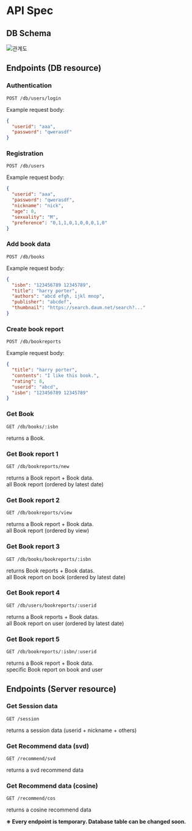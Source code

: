 # API Spec

## DB Schema

![관계도](https://user-images.githubusercontent.com/83688807/171643643-e37e77cc-79fe-4967-81d4-fbe7ca3c8602.png)

## Endpoints (DB resource)

### Authentication

`POST /db/users/login`

Example request body:
```JSON
{
  "userid": "aaa",
  "password": "qwerasdf"
}
```

### Registration

`POST /db/users`

Example request body:
```JSON
{
  "userid": "aaa",
  "password": "qwerasdf",
  "nickname": "nick",
  "age": 0,
  "sexuality": "M",
  "preference": "0,1,1,0,1,0,0,0,1,0"
}
```

### Add book data

`POST /db/books`

Example request body:
```JSON
{
  "isbn": "123456789 12345789",
  "title": "harry porter",
  "authors": "abcd efgh, ijkl mnop",
  "publisher": "abcdef",
  "thumbnail": "https://search.daum.net/search?..."
}
```

### Create book report

`POST /db/bookreports`

Example request body:
```JSON
{
  "title": "harry porter",
  "contents": "I like this book.",
  "rating": 8,
  "userid": "abcd",
  "isbn": "123456789 12345789"
}
```

### Get Book

`GET /db/books/:isbn`

returns a Book.

### Get Book report 1

`GET /db/bookreports/new`

returns a Book report + Book data.  
all Book report (ordered by latest date)

### Get Book report 2

`GET /db/bookreports/view`

returns a Book report + Book data.  
all Book report (ordered by view)

### Get Book report 3

`GET /db/books/bookreports/:isbn`

returns Book reports + Book datas.  
all Book report on book (ordered by latest date)

### Get Book report 4

`GET /db/users/bookreports/:userid`

returns a Book reports + Book datas.  
all Book report on user (ordered by latest date)

### Get Book report 5

`GET /db/bookreports/:isbn/:userid`

returns a Book report + Book data.  
specific Book report on book and user

## Endpoints (Server resource)

### Get Session data

`GET /session`

returns a session data (userid + nickname + others)

### Get Recommend data (svd)

`GET /recommend/svd`

returns a svd recommend data

### Get Recommend data (cosine)

`GET /recommend/cos`

returns a cosine recommend data

**※ Every endpoint is temporary. Database table can be changed soon.**
